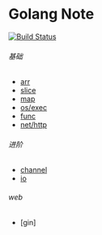 Golang Note
============================
[![Build Status](https://travis-ci.org/justjavac/free-programming-books-zh_CN.svg?branch=master)](https://travis-ci.org/justjavac/free-programming-books-zh_CN)

###### 基础
* [arr](./arr)
* [slice](./slice)
* [map](./map)
* [os/exec](./exec)
* [func](./func)
* [net/http](./http)


###### 进阶
* [channel](./channel)
* [io](./io)


###### web
* [gin]

